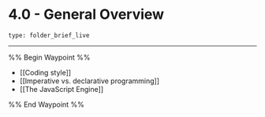 # 4.0 - General Overview
 
```ccard
type: folder_brief_live
```
 
---

%% Begin Waypoint %%
- [[Coding style]]
- [[Imperative vs. declarative programming]]
- [[The JavaScript Engine]]

%% End Waypoint %%